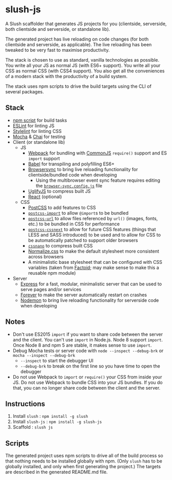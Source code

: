 # slush-js

A Slush scaffolder that generates JS projects for you (clientside, serverside, both clientside and serverside, or standalone lib).

The generated project has live reloading on code changes (for both clientside and serverside, as applicable).  The live reloading has been tweaked to be very fast to maximise productivity.

The stack is chosen to use as standard, vanilla technologies as possible.  You write all your JS as normal JS (with ES6+ support).  You write all your CSS as normal CSS (with CSS4 support).  You also get all the conveniences of a modern stack with the productivity of a build system.

The stack uses npm scripts to drive the build targets using the CLI of several packages.


## Stack

- [npm script](https://docs.npmjs.com/misc/scripts) for build tasks
- [ESLint](http://eslint.org/) for linting JS
- [Stylelint](http://stylelint.io/) for linting CSS
- [Mocha](https://mochajs.org/) & [Chai](http://chaijs.com/) for testing
- Client (or standalone lib)
  - JS
    - [Webpack](https://webpack.js.org/) for bundling with [CommonJS](http://wiki.commonjs.org/wiki/CommonJS) `require()` support and ES `import` support
    - [Babel](https://babeljs.io/) for transpiling and polyfilling ES6+
    - [Browsersync](https://www.browsersync.io/) to bring live reloading functionality for clientside/bundled code when developing
      - Using the multibrowser event sync feature requires editing the [`browser-sync.config.js`](https://www.browsersync.io/docs/options) file
    - [UglifyJS](http://lisperator.net/uglifyjs/) to compress built JS
    - [React](https://facebook.github.io/react/) (optional)
  - CSS
    - [PostCSS](http://postcss.org/) to add features to CSS
    - [`postcss-import`](https://www.npmjs.com/package/postcss-import) to allow `@import`s to be bundled
    - [`postcss-url`](https://www.npmjs.com/package/postcss-url) to allow files referenced by `url()` (images, fonts, etc.)  to be bundled in CSS for performance
    - [`postcss-cssnext`](http://cssnext.io/) to allow for future CSS features (things that LESS and SASS introduced) to be used and to allow for CSS to be automatically patched to support older browsers
    - [`cssnano`](http://cssnano.co/) to compress built CSS
    - [Normalize.css](http://necolas.github.io/normalize.css/) to make the default stylesheet more consistent across browsers
    - A minimalistic base stylesheet that can be configured with CSS variables (taken from [Factoid](https://github.com/PathwayCommons/factoid/blob/master/src/styles/base.css); may make sense to make this a reusable npm module)
- Server
  - [Express](http://expressjs.com/) for a fast, modular, minimalistic server that can be used to serve pages and/or services
  - [Forever](https://www.npmjs.com/package/forever) to make the server automatically restart on crashes
  - [Nodemon](https://www.npmjs.com/package/nodemon) to bring live reloading functionality for serverside code when developing


## Notes

- Don't use ES2015 `import` if you want to share code between the server and the client.  You can't use `import` in Node.js.  Node 8 support `import`.  Once Node 8 and npm 5 are stable, it makes sense to use `import`.
- Debug Mocha tests or server code with `node --inspect --debug-brk` or `mocha --inspect --debug-brk`
  - `--inspect` to start the debugger UI
  - `--debug-brk` to break on the first line so you have time to open the debugger
- Do not use Webpack to `import` or `require()` your CSS from inside your JS.  Do not use Webpack to bundle CSS into your JS bundles.  If you do that, you can no longer share code between the client and the server.

## Instructions

1. Install `slush` : `npm install -g slush`
1. Install `slush-js` : `npm install -g slush-js`
1. Scaffold : `slush js`


## Scripts

The generated project uses npm scripts to drive all of the build process so that nothing needs to be installed globally with npm.  (Only `slush` has to be globally installed, and only when first generating the project.)  The targets are described in the generated README.md file.
